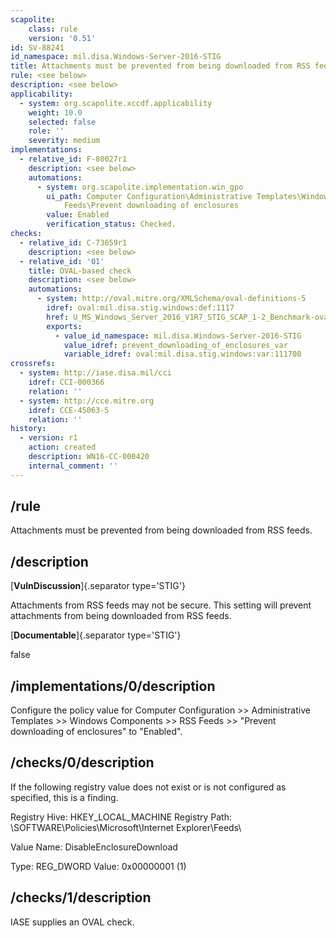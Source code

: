 ```yaml
---
scapolite:
    class: rule
    version: '0.51'
id: SV-88241
id_namespace: mil.disa.Windows-Server-2016-STIG
title: Attachments must be prevented from being downloaded from RSS feeds.
rule: <see below>
description: <see below>
applicability:
  - system: org.scapolite.xccdf.applicability
    weight: 10.0
    selected: false
    role: ''
    severity: medium
implementations:
  - relative_id: F-80027r1
    description: <see below>
    automations:
      - system: org.scapolite.implementation.win_gpo
        ui_path: Computer Configuration\Administrative Templates\Windows Components\RSS
            Feeds\Prevent downloading of enclosures
        value: Enabled
        verification_status: Checked.
checks:
  - relative_id: C-73659r1
    description: <see below>
  - relative_id: '01'
    title: OVAL-based check
    description: <see below>
    automations:
      - system: http://oval.mitre.org/XMLSchema/oval-definitions-5
        idref: oval:mil.disa.stig.windows:def:1117
        href: U_MS_Windows_Server_2016_V1R7_STIG_SCAP_1-2_Benchmark-oval.xml
        exports:
          - value_id_namespace: mil.disa.Windows-Server-2016-STIG
            value_idref: prevent_downloading_of_enclosures_var
            variable_idref: oval:mil.disa.stig.windows:var:111700
crossrefs:
  - system: http://iase.disa.mil/cci
    idref: CCI-000366
    relation: ''
  - system: http://cce.mitre.org
    idref: CCE-45063-5
    relation: ''
history:
  - version: r1
    action: created
    description: WN16-CC-000420
    internal_comment: ''
---
```



## /rule

Attachments must be prevented from being downloaded from RSS feeds.

## /description

[**VulnDiscussion**]{.separator type='STIG'}

Attachments from RSS feeds may not be secure. This setting will prevent attachments from being downloaded from RSS feeds.

[**Documentable**]{.separator type='STIG'}

false

## /implementations/0/description

Configure the policy value for Computer Configuration >> Administrative Templates >> Windows Components >> RSS Feeds >> "Prevent downloading of enclosures" to "Enabled".

## /checks/0/description

If the following registry value does not exist or is not configured as specified, this is a finding.

Registry Hive: HKEY_LOCAL_MACHINE
Registry Path: \SOFTWARE\Policies\Microsoft\Internet Explorer\Feeds\

Value Name: DisableEnclosureDownload

Type: REG_DWORD
Value: 0x00000001 (1)

## /checks/1/description

IASE supplies an OVAL check.
